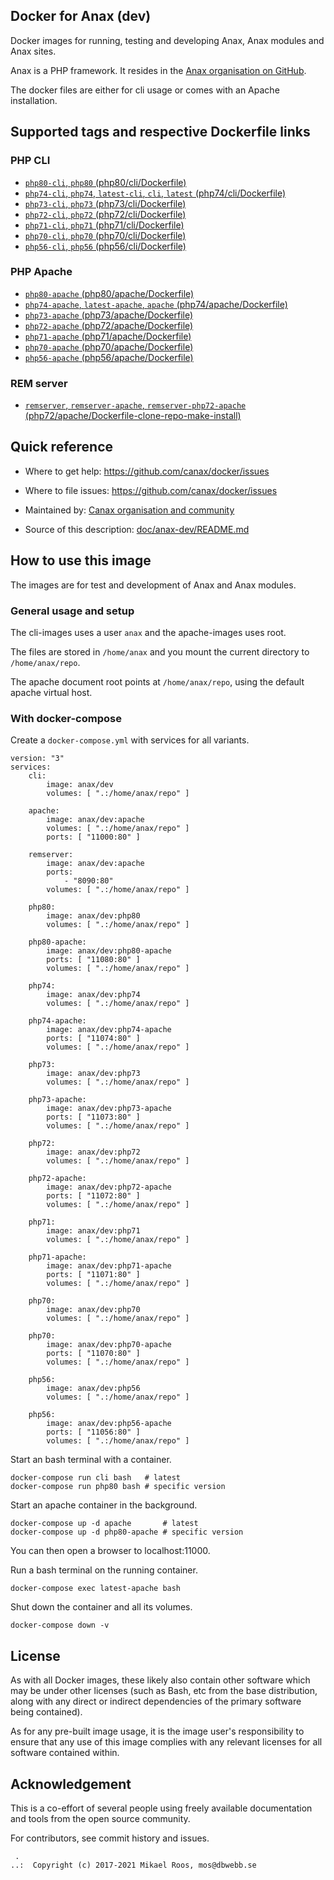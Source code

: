 Docker for Anax (dev)
-------------------

Docker images for running, testing and developing Anax, Anax modules and Anax sites.

Anax is a PHP framework. It resides in the [Anax organisation on GitHub](https://github.com/canax).

The docker files are either for cli usage or comes with an Apache installation.
 


Supported tags and respective Dockerfile links
-------------------



### PHP CLI

* [`php80-cli`, `php80` (php80/cli/Dockerfile)](https://github.com/canax/docker/blob/master/php80/cli/Dockerfile)
* [`php74-cli`, `php74`, `latest-cli`, `cli`, `latest` (php74/cli/Dockerfile)](https://github.com/canax/docker/blob/master/php74/cli/Dockerfile)
* [`php73-cli`, `php73` (php73/cli/Dockerfile)](https://github.com/canax/docker/blob/master/php73/cli/Dockerfile)
* [`php72-cli`, `php72` (php72/cli/Dockerfile)](https://github.com/canax/docker/blob/master/php72/cli/Dockerfile)
* [`php71-cli`, `php71` (php71/cli/Dockerfile)](https://github.com/canax/docker/blob/master/php71/cli/Dockerfile)
* [`php70-cli`, `php70` (php70/cli/Dockerfile)](https://github.com/canax/docker/blob/master/php70/cli/Dockerfile)
* [`php56-cli`, `php56` (php56/cli/Dockerfile)](https://github.com/canax/docker/blob/master/php56/cli/Dockerfile)



### PHP Apache

* [`php80-apache` (php80/apache/Dockerfile)](https://github.com/canax/docker/blob/master/php80/apache/Dockerfile)
* [`php74-apache`, `latest-apache`, `apache` (php74/apache/Dockerfile)](https://github.com/canax/docker/blob/master/php74/apache/Dockerfile)
* [`php73-apache` (php73/apache/Dockerfile)](https://github.com/canax/docker/blob/master/php73/apache/Dockerfile)
* [`php72-apache` (php72/apache/Dockerfile)](https://github.com/canax/docker/blob/master/php72/apache/Dockerfile)
* [`php71-apache` (php71/apache/Dockerfile)](https://github.com/canax/docker/blob/master/php71/apache/Dockerfile)
* [`php70-apache` (php70/apache/Dockerfile)](https://github.com/canax/docker/blob/master/php70/apache/Dockerfile)
* [`php56-apache` (php56/apache/Dockerfile)](https://github.com/canax/docker/blob/master/php56/apache/Dockerfile)



### REM server

* [`remserver`, `remserver-apache`, `remserver-php72-apache` (php72/apache/Dockerfile-clone-repo-make-install)](https://github.com/canax/docker/blob/master/php72/apache/Dockerfile-clone-repo-make-install)



Quick reference
-------------------

* Where to get help:
    https://github.com/canax/docker/issues

* Where to file issues:
    https://github.com/canax/docker/issues

* Maintained by:
    [Canax organisation and community](https://github.com/canax/docker/issues)

* Source of this description:
    [doc/anax-dev/README.md](https://github.com/canax/docker/blob/master/doc/anax-dev/README.md)



How to use this image
-------------------

The images are for test and development of Anax and Anax modules.



### General usage and setup

The cli-images uses a user `anax` and the apache-images uses root.

The files are stored in `/home/anax` and you mount the current directory to `/home/anax/repo`.

The apache document root points at `/home/anax/repo`, using the default apache virtual host.



### With docker-compose

Create a `docker-compose.yml` with services for all variants.

```text
version: "3"
services:
    cli:
        image: anax/dev
        volumes: [ ".:/home/anax/repo" ]

    apache:
        image: anax/dev:apache
        volumes: [ ".:/home/anax/repo" ]
        ports: [ "11000:80" ]

    remserver:
        image: anax/dev:apache
        ports:
            - "8090:80"
        volumes: [ ".:/home/anax/repo" ]

    php80:
        image: anax/dev:php80
        volumes: [ ".:/home/anax/repo" ]

    php80-apache:
        image: anax/dev:php80-apache
        ports: [ "11080:80" ]
        volumes: [ ".:/home/anax/repo" ]

    php74:
        image: anax/dev:php74
        volumes: [ ".:/home/anax/repo" ]

    php74-apache:
        image: anax/dev:php74-apache
        ports: [ "11074:80" ]
        volumes: [ ".:/home/anax/repo" ]

    php73:
        image: anax/dev:php73
        volumes: [ ".:/home/anax/repo" ]

    php73-apache:
        image: anax/dev:php73-apache
        ports: [ "11073:80" ]
        volumes: [ ".:/home/anax/repo" ]

    php72:
        image: anax/dev:php72
        volumes: [ ".:/home/anax/repo" ]

    php72-apache:
        image: anax/dev:php72-apache
        ports: [ "11072:80" ]
        volumes: [ ".:/home/anax/repo" ]

    php71:
        image: anax/dev:php71
        volumes: [ ".:/home/anax/repo" ]

    php71-apache:
        image: anax/dev:php71-apache
        ports: [ "11071:80" ]
        volumes: [ ".:/home/anax/repo" ]

    php70:
        image: anax/dev:php70
        volumes: [ ".:/home/anax/repo" ]

    php70:
        image: anax/dev:php70-apache
        ports: [ "11070:80" ]
        volumes: [ ".:/home/anax/repo" ]

    php56:
        image: anax/dev:php56
        volumes: [ ".:/home/anax/repo" ]

    php56:
        image: anax/dev:php56-apache
        ports: [ "11056:80" ]
        volumes: [ ".:/home/anax/repo" ]
```

Start an bash terminal with a container.

```text
docker-compose run cli bash   # latest
docker-compose run php80 bash # specific version
```

Start an apache container in the background.

```text
docker-compose up -d apache       # latest
docker-compose up -d php80-apache # specific version
```

You can then open a browser to localhost:11000.

Run a bash terminal on the running container.

```text
docker-compose exec latest-apache bash
```

Shut down the container and all its volumes.

```text
docker-compose down -v
```



License
-------------------

As with all Docker images, these likely also contain other software which may be under other licenses (such as Bash, etc from the base distribution, along with any direct or indirect dependencies of the primary software being contained).

As for any pre-built image usage, it is the image user's responsibility to ensure that any use of this image complies with any relevant licenses for all software contained within.



Acknowledgement
-------------------

This is a co-effort of several people using freely available documentation and tools from the open source community.

For contributors, see commit history and issues.




```
 .
..:  Copyright (c) 2017-2021 Mikael Roos, mos@dbwebb.se
```
